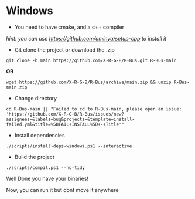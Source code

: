 # Windows

- You need to have cmake, and a c++ compiler

*hint: you can use https://github.com/aminya/setup-cpp to install it*

- Git clone the project or download the .zip

`git clone -b main https://github.com/X-R-G-B/R-Bus.git R-Bus-main`

**OR**

`wget https://github.com/X-R-G-B/R-Bus/archive/main.zip && unzip R-Bus-main.zip`

- Change directory

`cd R-Bus-main || "Failed to cd to R-Bus-main, please open an issue: 'https://github.com/X-R-G-B/R-Bus/issues/new?assignees=&labels=bug&projects=&template=install-failed.yml&title=%5BFAIL+INSTALL%5D+-+Title'"`

- Install dependencies

`./scripts/install-deps-windows.ps1 --interactive`

- Build the project

`./scripts/compil.ps1 --no-tidy`

Well Done you have your binaries!

Now, you can run it but dont move it anywhere
